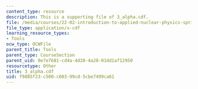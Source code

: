 ```yaml
---
content_type: resource
description: This is a supporting file of 3_alpha.cdf.
file: /media/courses/22-02-introduction-to-applied-nuclear-physics-spring-2012/f9885f23c500c60399cd5cbe7499ca61_3_alpha.cdf
file_type: application/x-cdf
learning_resource_types:
- Tools
ocw_type: OCWFile
parent_title: Tools
parent_type: CourseSection
parent_uid: 0e7e7681-cd4a-4d20-4a28-01dd1af12950
resourcetype: Other
title: 3_alpha.cdf
uid: f9885f23-c500-c603-99cd-5cbe7499ca61
---
```

